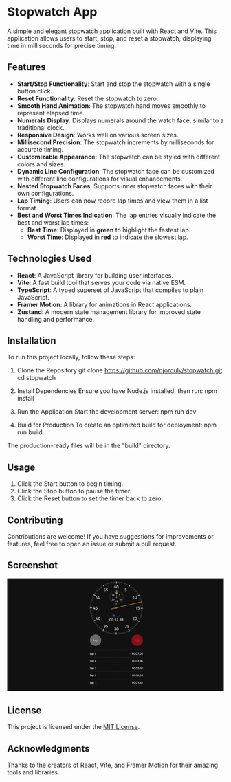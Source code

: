 # Stopwatch App

A simple and elegant stopwatch application built with React and Vite. This application allows users to start, stop, and reset a stopwatch, displaying time in milliseconds for precise timing.

## Features

- **Start/Stop Functionality**: Start and stop the stopwatch with a single button click.
- **Reset Functionality**: Reset the stopwatch to zero.
- **Smooth Hand Animation**: The stopwatch hand moves smoothly to represent elapsed time.
- **Numerals Display**: Displays numerals around the watch face, similar to a traditional clock.
- **Responsive Design**: Works well on various screen sizes.
- **Millisecond Precision**: The stopwatch increments by milliseconds for accurate timing.
- **Customizable Appearance**: The stopwatch can be styled with different colors and sizes.
- **Dynamic Line Configuration**: The stopwatch face can be customized with different line configurations for visual enhancements.
- **Nested Stopwatch Faces**: Supports inner stopwatch faces with their own configurations.
- **Lap Timing**: Users can now record lap times and view them in a list format.
- **Best and Worst Times Indication**: The lap entries visually indicate the best and worst lap times:
  - **Best Time**: Displayed in **green** to highlight the fastest lap.
  - **Worst Time**: Displayed in **red** to indicate the slowest lap.

## Technologies Used

- **React**: A JavaScript library for building user interfaces.
- **Vite**: A fast build tool that serves your code via native ESM.
- **TypeScript**: A typed superset of JavaScript that compiles to plain JavaScript.
- **Framer Motion**: A library for animations in React applications.
- **Zustand**: A modern state management library for improved state handling and performance.

## Installation

To run this project locally, follow these steps:

1. Clone the Repository
   git clone https://github.com/njordulv/stopwatch.git
   cd stopwatch

2. Install Dependencies
   Ensure you have Node.js installed, then run:
   npm install

3. Run the Application
   Start the development server:
   npm run dev

4. Build for Production
   To create an optimized build for deployment:
   npm run build

The production-ready files will be in the "build" directory.

## Usage

1. Click the Start button to begin timing.
2. Click the Stop button to pause the timer.
3. Click the Reset button to set the timer back to zero.

## Contributing

Contributions are welcome! If you have suggestions for improvements or features, feel free to open an issue or submit a pull request.

## Screenshot

![Stopwatch Screenshot](./public/screenshot.jpg)

## License

This project is licensed under the [MIT License](LICENSE).

## Acknowledgments

Thanks to the creators of React, Vite, and Framer Motion for their amazing tools and libraries.
